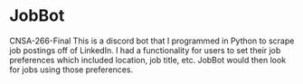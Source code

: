 # JobBot
CNSA-266-Final
This is a discord bot that I programmed in Python to scrape job postings off of LinkedIn. I had a functionality for users to set their job preferences which included location, job title, etc. JobBot would then look for jobs using those preferences.
